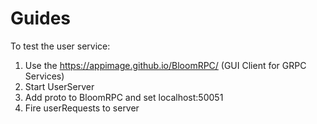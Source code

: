 # Guides
To test the user service:
1. Use the https://appimage.github.io/BloomRPC/  (GUI Client for GRPC Services)
2. Start UserServer
3. Add proto to BloomRPC and set localhost:50051
4. Fire userRequests to server